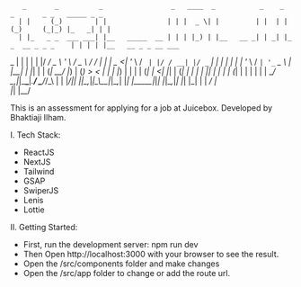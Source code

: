       _       _          _                 _   ____  _           _    _   _       _ _   _____ _ _                     
      | |     (_)        | |               | | |  _ \| |         | |  | | (_)     (_|_) |_   _| | |                    
      | |_   _ _  ___ ___| |__   _____  __ | | | |_) | |__   __ _| | _| |_ _  __ _ _ _    | | | | |__   __ _ _ __ ___  
  _   | | | | | |/ __/ _ \ '_ \ / _ \ \/ / | | |  _ <| '_ \ / _` | |/ / __| |/ _` | | |   | | | | '_ \ / _` | '_ ` _ \ 
 | |__| | |_| | | (_|  __/ |_) | (_) >  <  | | | |_) | | | | (_| |   <| |_| | (_| | | |  _| |_| | | | | (_| | | | | | |
  \____/ \__,_|_|\___\___|_.__/ \___/_/\_\ | | |____/|_| |_|\__,_|_|\_\\__|_|\__,_| |_| |_____|_|_| |_|\__,_|_| |_| |_|
                                           | |                                   _/ |                                  
                                           |_|                                  |__/                                   

This is an assessment for applying for a job at Juicebox. Developed by Bhaktiaji Ilham.


I. Tech Stack:
- ReactJS
- NextJS
- Tailwind
- GSAP
- SwiperJS
- Lenis
- Lottie

II. Getting Started:
- First, run the development server: npm run dev
- Then Open http://localhost:3000 with your browser to see the result.
- Open the /src/components folder and make changes
- Open the /src/app folder to change or add the route url.




